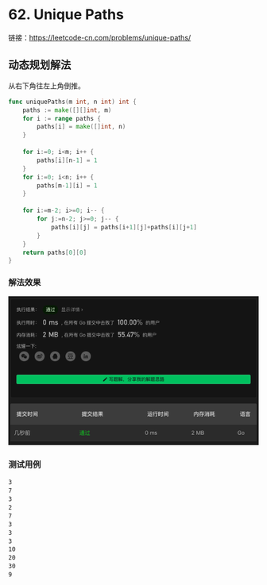 # 62. Unique Paths

链接：https://leetcode-cn.com/problems/unique-paths/

## 动态规划解法

从右下角往左上角倒推。

```go
func uniquePaths(m int, n int) int {
    paths := make([][]int, m)
    for i := range paths {
        paths[i] = make([]int, n)
    }

    for i:=0; i<m; i++ {
        paths[i][n-1] = 1
    }
    for i:=0; i<n; i++ {
        paths[m-1][i] = 1
    }

    for i:=m-2; i>=0; i-- {
        for j:=n-2; j>=0; j-- {
            paths[i][j] = paths[i+1][j]+paths[i][j+1]
        }
    }
    return paths[0][0]
}
```

### 解法效果

![62_unique_paths](./img/62_unique_paths.png)

### 测试用例

```txt
3
7
3
2
7
3
3
3
10
20
30
9
```

